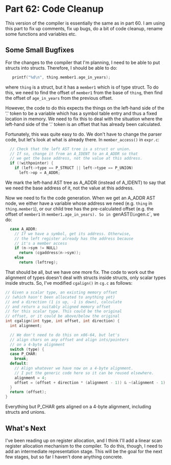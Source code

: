 # Part 62: Code Cleanup

This version of the compiler is essentially the same as in part 60.
I am using this part to fix up comments, fix up bugs, do a bit of
code cleanup, rename some functions and variables etc.

## Some Small Bugfixes

For the changes to the compiler that I'm planning, I need to be able
to put structs into structs. Therefore, I should be able to do:

```c
   printf("%d\n", thing.member1.age_in_years);
```

where `thing` is a struct, but it has a `member1` which is of type struct.
To do this, we need to find the offset of `member1` from the base of
`thing`, then find the offset of `age_in_years` from the previous offset.

However, the code to do this expects the things on the left-hand side of
the '.' token to be a variable which has a symbol table entry and thus
a fixed location in memory. We need to fix this to deal with the situation
where the left-hand side of the '.' token is an offset that has already
been calculated.

Fortunately, this was quite easy to do. We don't have to change the
parser code, but let's look at what is  already there. In `member_access()`
in `expr.c`:

```c
  // Check that the left AST tree is a struct or union.
  // If so, change it from an A_IDENT to an A_ADDR so that
  // we get the base address, not the value at this address.
  if (!withpointer) {
    if (left->type == P_STRUCT || left->type == P_UNION)
      left->op = A_ADDR;
```

We mark the left-hand AST tree as A_ADDR (instead of A_IDENT) to say
that we need the base address of it, not the value at this address.

Now we need to fix the code generation. When we get an A_ADDR AST node,
we either have a variable whose address we need (e.g. `thing` in
`thing.member1`), or our child tree has the pre-calculated offset
(e.g. the offset of `member1` in `member1.age_in_years). So in `genAST()`
in `gen.c`, we do:

```c
  case A_ADDR:
    // If we have a symbol, get its address. Otherwise,
    // the left register already has the address because
    // it's a member access
    if (n->sym != NULL)
      return (cgaddress(n->sym));
    else
      return (leftreg);
```

That should be all, but we have one more fix. The code to work out the
alignment of types doesn't deal with structs inside structs, only
scalar types inside structs. So, I've modified `cgalign()` in `cg.c`
as follows:

```c
// Given a scalar type, an existing memory offset
// (which hasn't been allocated to anything yet)
// and a direction (1 is up, -1 is down), calculate
// and return a suitably aligned memory offset
// for this scalar type. This could be the original
// offset, or it could be above/below the original
int cgalign(int type, int offset, int direction) {
  int alignment;

  // We don't need to do this on x86-64, but let's
  // align chars on any offset and align ints/pointers
  // on a 4-byte alignment
  switch (type) {
  case P_CHAR:
    break;
  default:
    // Align whatever we have now on a 4-byte alignment.
    // I put the generic code here so it can be reused elsewhere.
    alignment = 4;
    offset = (offset + direction * (alignment - 1)) & ~(alignment - 1);
  }
  return (offset);
}
```

Everything but P_CHAR gets aligned on a 4-byte alignment,
including structs and unions.

## What's Next

I've been reading up on register allocation, and I think I'll add
a linear scan register allocation mechanism to the compiler. To do
this, though, I need to add an intermediate representation stage.
This will be the goal for the next few stages, but so far I haven't
done anything concrete.
